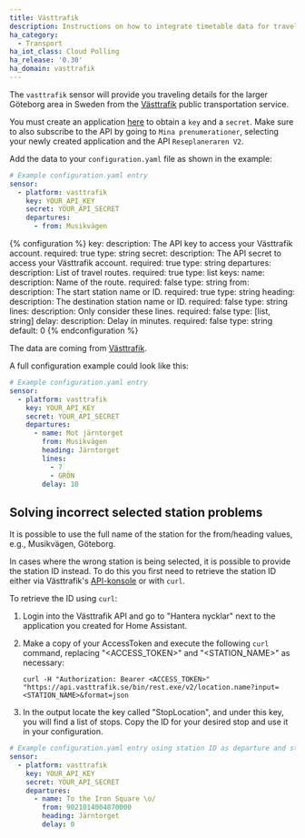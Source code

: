 ```yaml
---
title: Västtrafik
description: Instructions on how to integrate timetable data for traveling in Sweden within Home Assistant.
ha_category:
  - Transport
ha_iot_class: Cloud Polling
ha_release: '0.30'
ha_domain: vasttrafik
---
```


The `vasttrafik` sensor will provide you traveling details for the larger Göteborg area in Sweden from the [Västtrafik](https://vasttrafik.se/) public transportation service.

You must create an application [here](https://developer.vasttrafik.se/portal/#/applications) to obtain a `key` and a `secret`. Make sure to also subscribe to the API by going to `Mina prenumerationer`, selecting your newly created application and the API `Reseplaneraren V2`.

Add the data to your `configuration.yaml` file as shown in the example:

```yaml
# Example configuration.yaml entry
sensor:
  - platform: vasttrafik
    key: YOUR_API_KEY
    secret: YOUR_API_SECRET
    departures:
      - from: Musikvägen
```

{% configuration %}
key:
  description: The API key to access your Västtrafik account.
  required: true
  type: string
secret:
  description: The API secret to access your Västtrafik account.
  required: true
  type: string
departures:
  description: List of travel routes.
  required: true
  type: list
  keys:
    name:
      description: Name of the route.
      required: false
      type: string
    from:
      description: The start station name or ID.
      required: true
      type: string
    heading:
      description: The destination station name or ID.
      required: false
      type: string
    lines:
      description: Only consider these lines.
      required: false
      type: [list, string]
    delay:
      description: Delay in minutes.
      required: false
      type: string
      default: 0
{% endconfiguration %}

The data are coming from [Västtrafik](https://vasttrafik.se/).

A full configuration example could look like this:

```yaml
# Example configuration.yaml entry
sensor:
  - platform: vasttrafik
    key: YOUR_API_KEY
    secret: YOUR_API_SECRET
    departures:
      - name: Mot järntorget
        from: Musikvägen
        heading: Järntorget
        lines:
          - 7
          - GRÖN
        delay: 10
```

## Solving incorrect selected station problems

It is possible to use the full name of the station for the from/heading values, e.g., Musikvägen, Göteborg.

In cases where the wrong station is being selected, it is possible to provide the station ID instead. To do this you first need to retrieve the station ID either via Västtrafik's [API-konsole](https://developer.vasttrafik.se/portal/#/api/Reseplaneraren/v2/landerss) or with `curl`.

To retrieve the ID using `curl`:

1. Login into the Västtrafik API and go to "Hantera nycklar" next to the application you created for Home Assistant.
2. Make a copy of your AccessToken and execute the following `curl` command, replacing "<ACCESS_TOKEN>" and "<STATION_NAME>" as necessary:

   ```shell
   curl -H "Authorization: Bearer <ACCESS_TOKEN>" "https://api.vasttrafik.se/bin/rest.exe/v2/location.name?input=<STATION_NAME>&format=json
   ```

3. In the output locate the key called "StopLocation", and under this key, you will find a list of stops. Copy the ID for your desired stop and use it in your configuration.

```yaml
# Example configuration.yaml entry using station ID as departure and station name as destination
sensor:
  - platform: vasttrafik
    key: YOUR_API_KEY
    secret: YOUR_API_SECRET
    departures:
      - name: To the Iron Square \o/
        from: 9021014004870000
        heading: Järntorget
        delay: 0
```
